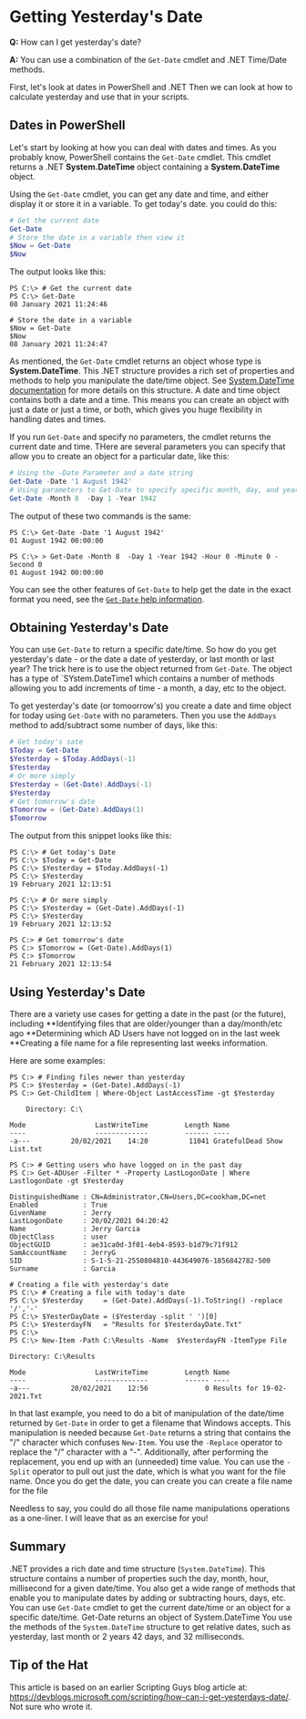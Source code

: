 # Getting Yesterday's Date

**Q:** How can I get yesterday's date?

**A:** You can use a combination of the `Get-Date` cmdlet and .NET Time/Date methods.

First, let's look at dates in PowerShell and .NET
Then we can look at how to calculate yesterday and use that in your scripts.

## Dates in PowerShell

Let's start by looking at how you can deal with dates and times.
As you probably know, PowerShell contains the `Get-Date` cmdlet.
This cmdlet returns a .NET **System.DateTime** object containing a **System.DateTime** object.

Using the `Get-Date` cmdlet, you can get any date and time, and either display it or store it in a variable. 
To get today's date. you could do this:

```powershell
# Get the current date
Get-Date
# Store the date in a variable then view it
$Now = Get-Date
$Now
```

The output looks like this:

```powershell-console
PS C:\> # Get the current date
PS C:\> Get-Date
08 January 2021 11:24:46

# Store the date in a variable
$Now = Get-Date
$Now
08 January 2021 11:24:47
```

As mentioned, the `Get-Date` cmdlet returns an object whose type is **System.DateTime**.
This .NET structure provides a rich set of properties and methods to help you manipulate the date/time object.
See [System.DateTime documentation](https://docs.microsoft.com/dotnet/api/system.datetime) for more details on this structure.
A date and time object contains both a date and a time.
This means you can create an object with just a date or just a time, or both, which gives you huge flexibility in handling dates and times.

If you run `Get-Date` and specify no parameters, the cmdlet returns the current date and time.
THere are several parameters you can specify that allow you to create an object for a particular date, like this:

```powershell
# Using the -Date Parameter and a date string
Get-Date -Date '1 August 1942'
# Using parameters to Get-Date to specify specific month, day, and year independently.
Get-Date -Month 8  -Day 1 -Year 1942
```

The output of these two commands is the same:

```powershell-console
PS C:\> Get-Date -Date '1 August 1942'
01 August 1942 00:00:00

PS C:\> > Get-Date -Month 8  -Day 1 -Year 1942 -Hour 0 -Minute 0 -Second 0
01 August 1942 00:00:00
```

You can see the other features of `Get-Date` to help get the date in the exact format you need, see the [`Get-Date` help information](https://docs.microsoft.com/powershell/module/microsoft.powershell.utility/get-date?view=powershell-7.1).

## Obtaining Yesterday's Date

You can use `Get-Date` to return a specific date/time.
So how do you get yesterday's date - or the date a date of yesterday, or last month or last year?
The trick here is to use the object returned from `Get-Date`.
The object has a type of `SYstem.DateTime1 which contains a number of methods allowing you to add increments of time - a month, a day, etc to the object.

To get yesterday's date (or tomoorrow's) you  create a date and time object for today using `Get-Date` with no parameters.
Then you use the ``AddDays`` method to add/subtract some number of days, like this:

```powershell
# Get today's sate
$Today = Get-Date
$Yesterday = $Today.AddDays(-1)
$Yesterday
# Or more simply
$Yesterday = (Get-Date).AddDays(-1)
$Yesterday
# Get tomorrow's date
$Tomorrow = (Get-Date).AddDays(1)
$Tomorrow
```

The output from this snippet looks like this:

```powershell-console
PS C:\> # Get today's Date
PS C:\> $Today = Get-Date
PS C:\> $Yesterday = $Today.AddDays(-1)
PS C:\> $Yesterday
19 February 2021 12:13:51

PS C:\> # Or more simply
PS C:\> $Yesterday = (Get-Date).AddDays(-1)
PS C:\> $Yesterday
19 February 2021 12:13:52

PS C:> # Get tomorrow's date
PS C:> $Tomorrow = (Get-Date).AddDays(1)
PS C:> $Tomorrow
21 February 2021 12:13:54
```

## Using Yesterday's Date

There are a variety use cases for getting a date in the past (or the future), including 
**Identifying files that are older/younger than a day/month/etc ago
**Determining which AD Users have not logged on in the last week
**Creating a file name for a file representing last weeks information.

Here are some examples:

```powershell-console
PS C:> # Finding files newer than yesterday
PS C:> $Yesterday = (Get-Date).AddDays(-1)
PS C:> Get-ChildItem | Where-Object LastAccessTime -gt $Yesterday

    Directory: C:\
    
Mode                 LastWriteTime         Length Name
----                 -------------         ------ ----
-a---          20/02/2021    14:20          11041 GratefulDead Show List.txt

PS C:> # Getting users who have logged on in the past day
PS C:> Get-ADUser -Filter * -Property LastLogonDate | Where LastlogonDate -gt $Yesterday

DistinguishedName : CN=Administrator,CN=Users,DC=cookham,DC=net
Enabled           : True
GivenName         : Jerry
LastLogonDate     : 20/02/2021 04:20:42
Name              : Jerry Garcia
ObjectClass       : user
ObjectGUID        : ae31ca0d-3f01-4eb4-8593-b1d79c71f912
SamAccountName    : JerryG
SID               : S-1-5-21-2550804810-443649076-1856842782-500
Surname           : Garcia

# Creating a file with yesterday's date
PS C:\> # Creating a file with today's date
PS C:\> $Yesterday     = (Get-Date).AddDays(-1).ToString() -replace '/','-'
PS C:\> $YesterDayDate = ($Yesterday -split ' ')[0]
PS C:\> $YesterdayFN   = "Results for $YesterdayDate.Txt"
PS C:\> 
PS C:\> New-Item -Path C:\Results -Name  $YesterdayFN -ItemType File

Directory: C:\Results

Mode                 LastWriteTime         Length Name
----                 -------------         ------ ----
-a---          20/02/2021    12:56              0 Results for 19-02-2021.Txt
```

In that last example, you need to do a bit of manipulation of the date/time returned by `Get-Date` in order to get a filename that Windows accepts.
This manipulation is needed because `Get-Date` returns a string that contains the "/" character which confuses `New-Item`.
You use the `-Replace` operator to replace the "/" character with a "-".
Additionally, after performing the replacement, you end up with an (unneeded) time value.
You can use the `-Split` operator to pull out just the date, which is what you want for the file name.
Once you do get the date, you can create you can create a file name for the file

Needless to say, you could do all those file name manipulations operations as a one-liner.
I will leave that as an exercise for you!

## Summary

.NET provides a rich date and time structure (`System.DateTime`).
This structure contains a number of properties such the day, month, hour, millisecond for a given date/time.
You also get a wide range of methods that enable you to manipulate dates by adding or subtracting hours, days, etc.
You can use `Get-Date` cmdlet to get the current date/time or an object for a specific date/time.
Get-Date returns an object of System.DateTime
You use the methods of the `System.DateTime` structure to get relative dates, such as yesterday, last month or 2 years 42 days, and 32 milliseconds.

## Tip of the Hat

This article is based on an earlier Scripting Guys blog article at: <https://devblogs.microsoft.com/scripting/how-can-i-get-yesterdays-date/>.
Not sure who wrote it.
